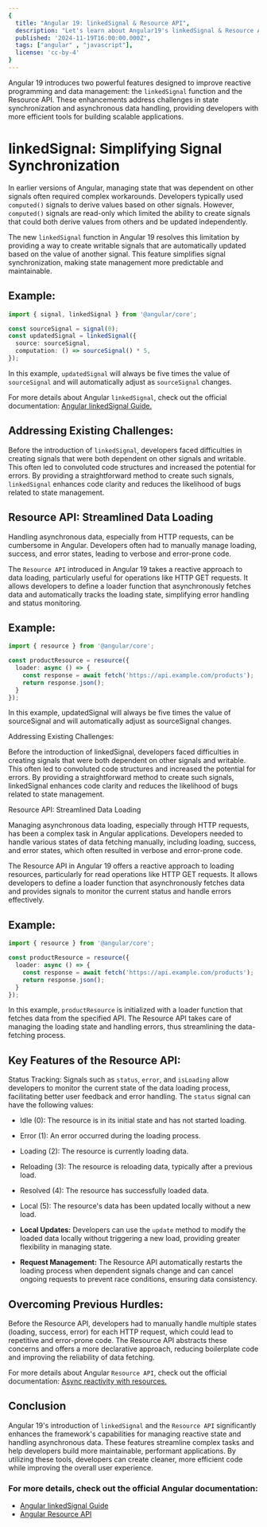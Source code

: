 ```yaml
---
{
  title: "Angular 19: linkedSignal & Resource API",
  description: "Let's learn about Angular19's linkedSignal & Resource APIs!",
  published: '2024-11-19T16:00:00.000Z',
  tags: ["angular" , "javascript"],
  license: 'cc-by-4'
}
---
```


Angular 19 introduces two powerful features designed to improve reactive programming and data management: the `linkedSignal` function and the Resource API. These enhancements address challenges in state synchronization and asynchronous data handling, providing developers with more efficient tools for building scalable applications.

# linkedSignal: Simplifying Signal Synchronization

In earlier versions of Angular, managing state that was dependent on other signals often required complex workarounds. Developers typically used `computed()` signals to derive values based on other signals. However, `computed()` signals are read-only which limited the ability to create signals that could both derive values from others and be updated independently.



The new `linkedSignal` function in Angular 19 resolves this limitation by providing a way to create writable signals that are automatically updated based on the value of another signal. This feature simplifies signal synchronization, making state management more predictable and maintainable.

## Example:

```typescript
import { signal, linkedSignal } from '@angular/core';

const sourceSignal = signal(0);
const updatedSignal = linkedSignal({
  source: sourceSignal,
  computation: () => sourceSignal() * 5,
});
```

In this example, `updatedSignal` will always be five times the value of `sourceSignal` and will automatically adjust as `sourceSignal` changes.

For more details about Angular `linkedSignal`, check out the official documentation: [Angular linkedSignal Guide.](https://angular.dev/guide/signals/linked-signal)

## Addressing Existing Challenges:

Before the introduction of `linkedSignal`, developers faced difficulties in creating signals that were both dependent on other signals and writable. This often led to convoluted code structures and increased the potential for errors. By providing a straightforward method to create such signals, `linkedSignal` enhances code clarity and reduces the likelihood of bugs related to state management.

## Resource API: Streamlined Data Loading

Handling asynchronous data, especially from HTTP requests, can be cumbersome in Angular. Developers often had to manually manage loading, success, and error states, leading to verbose and error-prone code.

The `Resource API` introduced in Angular 19 takes a reactive approach to data loading, particularly useful for operations like HTTP GET requests. It allows developers to define a loader function that asynchronously fetches data and automatically tracks the loading state, simplifying error handling and status monitoring.

## Example:

```typescript
import { resource } from '@angular/core';

const productResource = resource({
  loader: async () => {
    const response = await fetch('https://api.example.com/products');
    return response.json();
  }
});
```

In this example, updatedSignal will always be five times the value of sourceSignal and will automatically adjust as sourceSignal changes.

Addressing Existing Challenges:

Before the introduction of linkedSignal, developers faced difficulties in creating signals that were both dependent on other signals and writable. This often led to convoluted code structures and increased the potential for errors. By providing a straightforward method to create such signals, linkedSignal enhances code clarity and reduces the likelihood of bugs related to state management.

Resource API: Streamlined Data Loading

Managing asynchronous data loading, especially through HTTP requests, has been a complex task in Angular applications. Developers needed to handle various states of data fetching manually, including loading, success, and error states, which often resulted in verbose and error-prone code.

The Resource API in Angular 19 offers a reactive approach to loading resources, particularly for read operations like HTTP GET requests. It allows developers to define a loader function that asynchronously fetches data and provides signals to monitor the current status and handle errors effectively.

## Example:
```typescript
import { resource } from '@angular/core';

const productResource = resource({
  loader: async () => {
    const response = await fetch('https://api.example.com/products');
    return response.json();
  }
});
```

In this example, `productResource` is initialized with a loader function that fetches data from the specified API. The Resource API takes care of managing the loading state and handling errors, thus streamlining the data-fetching process.

## Key Features of the Resource API:

Status Tracking: Signals such as `status`, `error`, and `isLoading` allow developers to monitor the current state of the data loading process, facilitating better user feedback and error handling. The `status` signal can have the following values:
*  Idle (0): The resource is in its initial state and has not started loading.
*  Error (1): An error occurred during the loading process.
* Loading (2): The resource is currently loading data.
* Reloading (3): The resource is reloading data, typically after a previous load.
* Resolved (4): The resource has successfully loaded data.
* Local (5): The resource's data has been updated locally without a new load.

* **Local Updates:** Developers can use the `update` method to modify the loaded data locally without triggering a new load, providing greater flexibility in managing state.
* **Request Management:** The Resource API automatically restarts the loading process when dependent signals change and can cancel ongoing requests to prevent race conditions, ensuring data consistency.

## Overcoming Previous Hurdles:

Before the Resource API, developers had to manually handle multiple states (loading, success, error) for each HTTP request, which could lead to repetitive and error-prone code. The Resource API abstracts these concerns and offers a more declarative approach, reducing boilerplate code and improving the reliability of data fetching.

For more details about Angular `Resource API`, check out the official documentation: [Async reactivity with resources.](https://angular.dev/guide/signals/resource)

## Conclusion

Angular 19's introduction of `linkedSignal` and the `Resource API` significantly enhances the framework's capabilities for managing reactive state and handling asynchronous data. These features streamline complex tasks and help developers build more maintainable, performant applications. By utilizing these tools, developers can create cleaner, more efficient code while improving the overall user experience.

### For more details, check out the official Angular documentation:  
- [Angular linkedSignal Guide](https://angular.dev/guide/signals)  
- [Angular Resource API](https://angular.dev/guide/signals#resource-api)

